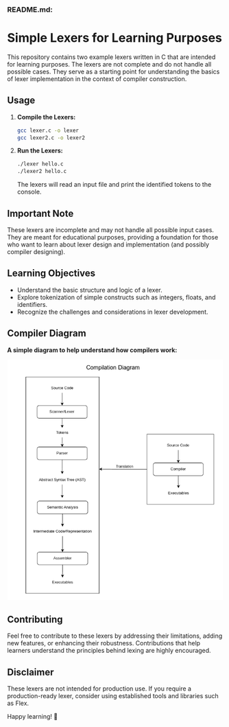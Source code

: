 ### README.md:

# Simple Lexers for Learning Purposes

This repository contains two example lexers written in C that are intended for learning purposes. The lexers are not complete and do not handle all possible cases. They serve as a starting point for understanding the basics of lexer implementation in the context of compiler construction.

## Usage

1. **Compile the Lexers:**

   ```bash
   gcc lexer.c -o lexer
   gcc lexer2.c -o lexer2
   ```

2. **Run the Lexers:**

   ```bash
   ./lexer hello.c
   ./lexer2 hello.c
   ```

   The lexers will read an input file and print the identified tokens to the console.

## Important Note

These lexers are incomplete and may not handle all possible input cases. They are meant for educational purposes, providing a foundation for those who want to learn about lexer design and implementation (and possibly compiler designing).

## Learning Objectives

- Understand the basic structure and logic of a lexer.
- Explore tokenization of simple constructs such as integers, floats, and identifiers.
- Recognize the challenges and considerations in lexer development.

## Compiler Diagram 
   **A simple diagram to help understand how compilers work:**
   
   ![Compilation Diagram](https://github.com/zainezq/lexer_skeleton/blob/main/CompilerDiagram.png)

## Contributing

Feel free to contribute to these lexers by addressing their limitations, adding new features, or enhancing their robustness. Contributions that help learners understand the principles behind lexing are highly encouraged.

## Disclaimer

These lexers are not intended for production use. If you require a production-ready lexer, consider using established tools and libraries such as Flex.

Happy learning! 🚀
